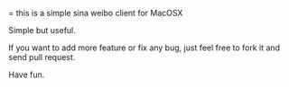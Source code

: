 = this is a simple sina weibo client for MacOSX

Simple but useful.

If you want to add more feature or fix any bug, just feel free to fork it and send pull request.

Have fun.